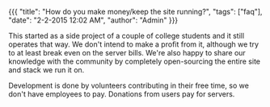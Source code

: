 {{{
  "title": "How do you make money/keep the site running?",
  "tags": ["faq"],
  "date": "2-2-2015 12:02 AM",
  "author": "Admin"
}}}

This started as a side project of a couple of college students and it still operates that way.
We don't intend to make a profit from it, although we try to at least break even on the server bills.
We're also happy to share our knowledge with the community by completely open-sourcing the entire site and stack we run it on.

Development is done by volunteers contributing in their free time, so we don't have employees to pay.
Donations from users pay for servers.
